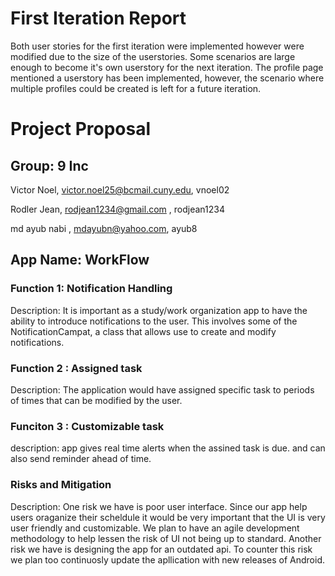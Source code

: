 # First Iteration Report

Both user stories for the first iteration were implemented however were modified due to the size of the userstories. Some scenarios are large enough to become it's own userstory for the next iteration. The profile page mentioned a userstory has been implemented, however, the scenario where multiple profiles could be created is left for a future iteration.








# Project Proposal

## Group: 9 Inc

Victor Noel, victor.noel25@bcmail.cuny.edu, vnoel02

Rodler Jean, rodjean1234@gmail.com , rodjean1234

md ayub nabi , mdayubn@yahoo.com, ayub8

## App Name: WorkFlow

### Function 1: Notification Handling
Description: It is important as a study/work organization app to have the ability to introduce notifications to the user. This involves some of the NotificationCampat, a class that allows use to create and modify notifications.

### Function 2 : Assigned task
Description: The application would have assigned specific task to periods of times that can be modified by the user. 

### Funciton 3 : Customizable task
description: app gives real time alerts when the assined task is due. and can also send reminder ahead of time. 

### Risks and Mitigation
Description: One risk we have is poor user interface. Since our app help users oraganize their scheldule it would be very important that the UI is very user friendly and customizable. We plan to have an agile development methodology to help lessen the risk of UI not being up to standard. Another risk we have is designing the app for an outdated api. To counter this risk we plan too continuosly update the apllication with new releases of Android.
